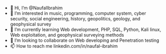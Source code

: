 - 👋 Hi, I’m @NaufalIbrahim
- 👀 I’m interested in music, programming, computer system, cyber security, social engineering, history, geopolitics, geology, and geophysical survey
- 🌱 I’m currently learning Web development, PHP, SQL, Python, Kali linux, Web exploitation, and geophysical surveying methods
- 💞️ I’m looking to collaborate on Web developing and Penetration testing 
- 📫 How to reach me linkedin.com/in/naufal-ibrahim 





<!---
NaufalIbrahim/NaufalIbrahim is a ✨ special ✨ repository because its `README.md` (this file) appears on your GitHub profile.
You can click the Preview link to take a look at your changes.
--->
